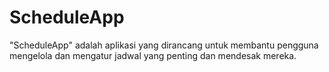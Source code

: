 # ScheduleApp
 "ScheduleApp" adalah aplikasi yang dirancang untuk membantu pengguna mengelola dan mengatur jadwal yang penting dan mendesak mereka.
